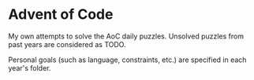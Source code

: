 # Advent of Code

My own attempts to solve the AoC daily puzzles. Unsolved puzzles from past years are considered as TODO.

Personal goals (such as language, constraints, etc.) are specified in each year's folder.
